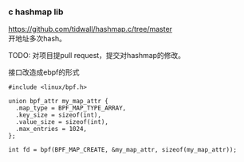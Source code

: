 
### c hashmap lib  

https://github.com/tidwall/hashmap.c/tree/master  
开地址多次hash。

TODO: 对项目提pull request，提交对hashmap的修改。

接口改造成ebpf的形式
```
#include <linux/bpf.h>

union bpf_attr my_map_attr {
  .map_type = BPF_MAP_TYPE_ARRAY,
  .key_size = sizeof(int),
  .value_size = sizeof(int),
  .max_entries = 1024,
};

int fd = bpf(BPF_MAP_CREATE, &my_map_attr, sizeof(my_map_attr));
```